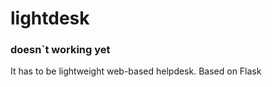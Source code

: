 # lightdesk
### doesn`t working yet ###
It has to be lightweight web-based helpdesk.
Based on Flask
